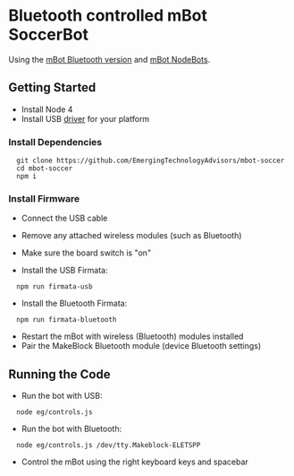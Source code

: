# Bluetooth controlled mBot SoccerBot

Using the [mBot Bluetooth version](http://www.makeblock.cc/mbot/) and
[mBot NodeBots](https://github.com/Makeblock-official/mbot_nodebots/blob/master/README.md).

## Getting Started

* Install Node 4
* Install USB [driver](https://github.com/Makeblock-official/mbot_nodebots/tree/master/driver) for your platform

### Install Dependencies

```
  git clone https://github.com/EmergingTechnologyAdvisors/mbot-soccer
  cd mbot-soccer
  npm i
```

### Install Firmware

* Connect the USB cable
* Remove any attached wireless modules (such as Bluetooth)
* Make sure the board switch is "on"

* Install the USB Firmata:

```
  npm run firmata-usb
```

* Install the Bluetooth Firmata:

```
  npm run firmata-bluetooth
```

* Restart the mBot with wireless (Bluetooth) modules installed
* Pair the MakeBlock Bluetooth module (device Bluetooth settings)

## Running the Code

* Run the bot with USB:

```
  node eg/controls.js
```

* Run the bot with Bluetooth:

```
  node eg/controls.js /dev/tty.Makeblock-ELETSPP
```

* Control the mBot using the right keyboard keys and spacebar
